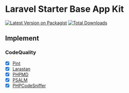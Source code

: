# Laravel Starter Base App Kit

[![Latest Version on Packagist](https://img.shields.io/packagist/v/lightszentip/laravel-starter-base-app.svg?style=flat-square)](https://packagist.org/packages/lightszentip/laravel-starter-base-app)
[![Total Downloads](https://img.shields.io/packagist/dt/lightszentip/laravel-starter-base-app.svg?style=flat-square)](https://packagist.org/packages/lightszentip/laravel-starter-base-app)

## Implement

### CodeQuality

- [x] [Pint](./.github/workflows/pint.yml)
- [x] [Larastan](./.github/workflows/larastan.yml)
- [x] [PHPMD](./.github/workflows/phpmd.yml)
- [x] [PSALM](./.github/workflows/psalm.yml)
- [x] [PHPCodeSniffer](./.github/workflows/phpcodesniffer.yml)
